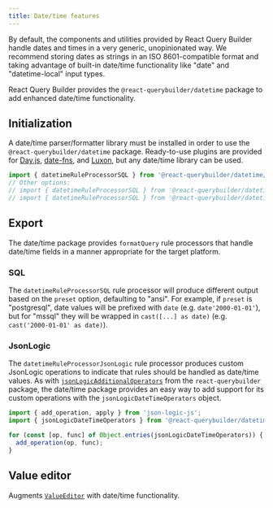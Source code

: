 ```yaml
---
title: Date/time features
---
```


By default, the components and utilities provided by React Query Builder handle dates and times in a very generic, unopinionated way. We recommend storing dates as strings in an ISO 8601-compatible format and taking advantage of built-in date/time functionality like "date" and "datetime-local" input types.

React Query Builder provides the `@react-querybuilder/datetime` package to add enhanced date/time functionality.

## Initialization

A date/time parser/formatter library must be installed in order to use the `@react-querybuilder/datetime` package. Ready-to-use plugins are provided for [Day.js](https://day.js.org/), [date-fns](https://date-fns.org/), and [Luxon](https://moment.github.io/luxon/), but any date/time library can be used.

```ts
import { datetimeRuleProcessorSQL } from '@react-querybuilder/datetime/dayjs';
// Other options:
// import { datetimeRuleProcessorSQL } from '@react-querybuilder/datetime/date-fns';
// import { datetimeRuleProcessorSQL } from '@react-querybuilder/datetime/luxon';
```

## Export

The date/time package provides `formatQuery` rule processors that handle date/time fields in a manner appropriate for the target platform.

### SQL

The `datetimeRuleProcessorSQL` rule processor will produce different output based on the `preset` option, defaulting to "ansi". For example, if `preset` is "postgresql", date values will be prefixed with `date` (e.g. `date'2000-01-01'`), but for "mssql" they will be wrapped in `cast([...] as date)` (e.g. `cast('2000-01-01' as date)`).

### JsonLogic

The `datetimeRuleProcessorJsonLogic` rule processor produces custom JsonLogic operations to indicate that rules should be handled as date/time values. As with [`jsonLogicAdditionalOperators`](./utils/export#jsonlogic) from the `react-querybuilder` package, the date/time package provides an easy way to add support for its custom operations with the `jsonLogicDateTimeOperators` object.

```ts
import { add_operation, apply } from 'json-logic-js';
import { jsonLogicDateTimeOperators } from '@react-querybuilder/datetime/dayjs';

for (const [op, func] of Object.entries(jsonLogicDateTimeOperators)) {
  add_operation(op, func);
}
```

## Value editor

Augments [`ValueEditor`](./components/valueeditor) with date/time functionality.
